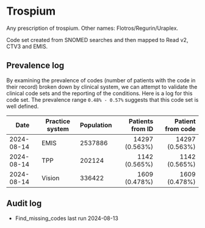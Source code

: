 # Trospium

Any prescription of trospium. Other names: Flotros/Regurin/Uraplex.

Code set created from SNOMED searches and then mapped to Read v2, CTV3 and EMIS.

## Prevalence log

By examining the prevalence of codes (number of patients with the code in their record) broken down by clinical system, we can attempt to validate the clinical code sets and the reporting of the conditions. Here is a log for this code set. The prevalence range `0.48% - 0.57%` suggests that this code set is well defined.

| Date       | Practice system | Population | Patients from ID | Patient from code |
| ---------- | --------------- | ---------- | ---------------: | ----------------: |
| 2024-08-14 | EMIS            | 2537886    |   14297 (0.563%) |    14297 (0.563%) |
| 2024-08-14 | TPP             | 202124     |    1142 (0.565%) |     1142 (0.565%) |
| 2024-08-14 | Vision          | 336422     |    1609 (0.478%) |     1609 (0.478%) |

## Audit log

- Find_missing_codes last run 2024-08-13
